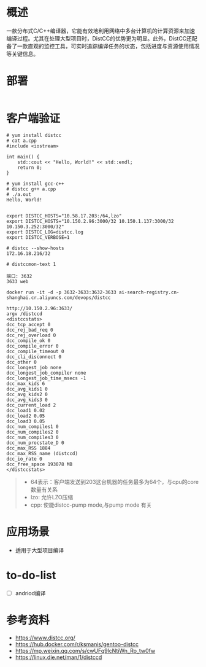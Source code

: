 # 概述
一款分布式C/C++编译器，它能有效地利用网络中多台计算机的计算资源来加速编译过程。尤其在处理大型项目时，DistCC的优势更为明显。此外，DistCC还配备了一款直观的监控工具，可实时追踪编译任务的状态，包括进度与资源使用情况等关键信息。

# 部署
```shell

```

# 客户端验证

```shell
# yum install distcc
# cat a.cpp 
#include <iostream>
 
int main() {
    std::cout << "Hello, World!" << std::endl;
    return 0;
}

# yum install gcc-c++
# distcc g++ a.cpp 
# ./a.out 
Hello, World!


export DISTCC_HOSTS="10.58.17.203:/64,lzo"
export DISTCC_HOSTS="10.150.2.96:3000/32 10.150.1.137:3000/32 10.150.3.252:3000/32"
export DISTCC_LOG=distcc.log
export DISTCC_VERBOSE=1

# distcc --show-hosts
172.16.18.216/32

# distccmon-text 1

端口: 3632
3633 web

docker run -it -d -p 3632-3633:3632-3633 ai-search-registry.cn-shanghai.cr.aliyuncs.com/devops/distcc

http://10.150.2.96:3633/
argv /distccd
<distccstats>
dcc_tcp_accept 0
dcc_rej_bad_req 0
dcc_rej_overload 0
dcc_compile_ok 0
dcc_compile_error 0
dcc_compile_timeout 0
dcc_cli_disconnect 0
dcc_other 0
dcc_longest_job none
dcc_longest_job_compiler none
dcc_longest_job_time_msecs -1
dcc_max_kids 6
dcc_avg_kids1 0
dcc_avg_kids2 0
dcc_avg_kids3 0
dcc_current_load 2
dcc_load1 0.02
dcc_load2 0.05
dcc_load3 0.05
dcc_num_compiles1 0
dcc_num_compiles2 0
dcc_num_compiles3 0
dcc_num_procstate_D 0
dcc_max_RSS 1884
dcc_max_RSS_name (distccd)
dcc_io_rate 0
dcc_free_space 193078 MB
</distccstats>
```

> - 64表示：客户端发送到203这台机器的任务最多为64个，与cpu的core数量有关系
> - lzo: 允许LZO压缩
> - cpp: 使能distcc-pump mode,与pump mode 有关

# 应用场景
- 适用于大型项目编译

# to-do-list
- [ ] andriod编译


# 参考资料
- https://www.distcc.org/
- https://hub.docker.com/r/ksmanis/gentoo-distcc
- https://mp.weixin.qq.com/s/cwUFq9lcNtiWn_Ro_tw0fw
- https://linux.die.net/man/1/distccd